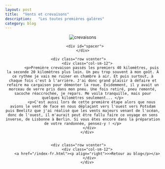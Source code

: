 ```yaml
---
layout: post
title:  "Vents et crevaisons"
description:   "Les toutes premières galères"
category: blog
---
```


<div class="container blog" align="center">
     <div class="row vcenter">
         <div class="col-sm-12">
        <img src="https://cloud.githubusercontent.com/assets/18250643/14654111/5b7ddd8e-067c-11e6-9d8b-fbc2275c8c42.jpg" id="" alt="crevaisons">
        </div>
      </div>

      <div id="spacer">
    </div>

      <div class="row vcenter">      
        <div class="col-sm-12">
            <p>Première crevaison passés les premiers 40 kilomètres, puis la seconde 20 kilomètres plus loin. Un peu trop souvent à mon goût. À ce rythme je vais me ruiner en chambre à air. Et puis surtout, à chaque fois c'est à l'arrière. J'ai donc grand plaisir à défaire et refaire ma cargaison pour démonter la roue. Évidemment, il y avait un morceau de verre pris dans mon pneu. Une fois retiré, pneu remonté, sacoche réaccrochée, je repars. Me voila tranquille, mais pour quelques kilomètres seulement... </p>
            <p>C'est aussi lors de cette première étape alors que nous avions le vent de face en nous déplaçant vers l'ouest vers Potsdam puis Beelitz que j'ai réalisé que les vents majeurs venant de l'océan, donc de l'ouest, il m'aurait peut être fallu faire ce voyage en sens inverse, de Lisbonne à Berlin. Si vous êtes encore dans la préparation de votre randonnée, pensez-y ! </p>
          </div>
        </div>


      <div class="row vcenter">      
        <div class="col-sm-12">
        <a href="/index-fr.html"><p align="right">>>Retour au blog</p></a>
          </div>
        </div>


  </div>





